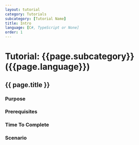 ```yaml
---
layout: tutorial
category: Tutorials
subcategory: [Tutorial Name]
title: Intro
language: [C#, TypeScript or None]
order: 1
---
```


# Tutorial: {{page.subcategory}} ({{page.language}})

## {{ page.title }}

### Purpose

### Prerequisites

### Time To Complete

### Scenario
